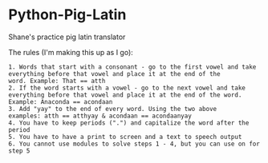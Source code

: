 # Python-Pig-Latin
Shane's practice pig latin translator

The rules (I'm making this up as I go):

    1. Words that start with a consonant - go to the first vowel and take everything before that vowel and place it at the end of the word. Example: That == atth
    2. If the word starts with a vowel - go to the next vowel and take everything before that vowel and place it at the end of the word. Example: Anaconda == acondaan
    3. Add "yay" to the end of every word. Using the two above examples: atth == atthyay & acondaan == acondaanyay
    4. You have to keep periods (".") and capitalize the word after the period
    5. You have to have a print to screen and a text to speech output
    6. You cannot use modules to solve steps 1 - 4, but you can use on for step 5
